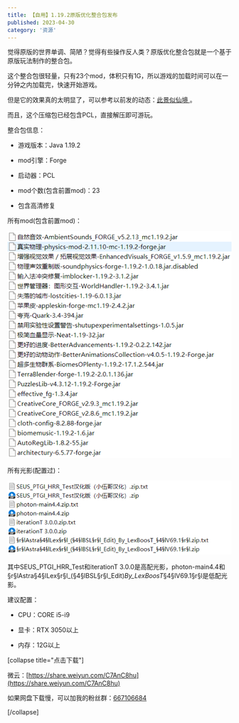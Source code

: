 ```yaml
---
title: 【自用】1.19.2原版优化整合包发布
published: 2023-04-30
category: '资源'
---
```


觉得原版的世界单调、简陋？觉得有些操作反人类？原版优化整合包就是一个基于原版玩法制作的整合包。

这个整合包很轻量，只有23个mod，体积只有1G，所以游戏的加载时间可以在一分钟之内加载完，快速开始游戏。

但是它的效果真的太明显了，可以参考以前发的动态：[此景似仙境 ](http://blog.pinpe.top/?p=183)。

而且，这个压缩包已经包含PCL，直接解压即可游玩。

整合包信息：

* 游戏版本：Java 1.19.2

* mod引擎：Forge

* 启动器：PCL

* mod个数(包含前置mod)：23

* 包含高清修复

所有mod(包含前置mod)：

![](images/屏幕截图-2023-04-30-170350.png)

所有光影(配置过)：

![](images/屏幕截图-2023-04-30-170728.png)

其中SEUS_PTGI_HRR_Test和iterationT 3.0.0是高配光影，photon-main4.4和§r§lAstra§4§lLex§r§l_(§4§lBSL§r§l_Edit)*By_LexBoosT*§4§lV69.1§r§l是低配光影。

建议配置：

* CPU：CORE i5-i9

* 显卡：RTX 3050以上

* 内存：12G以上

[collapse title="点击下载"]

微云：[https://share.weiyun.com/C7AnC8hu](https://share.weiyun.com/C7AnC8hu)

如果网盘下载慢，可以加我的粉丝群：[667106684](http://qm.qq.com/cgi-bin/qm/qr?_wv=1027&amp;k=himAqnsaSYsuiVogIuV8Vn6bm26Nnhps&amp;authKey=F0Zf4irFWFNP2NIxtkBjY46FjrkoxU23QFpmHFTdn2atuUgz7hmPRzizd4sKz1Ng&amp;noverify=0&amp;group_code=667106684)

[/collapse]